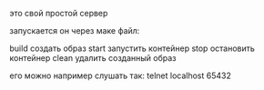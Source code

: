 это свой простой сервер

запускается он через маке файл:

build создать образ
start запустить контейнер
stop остановить контейнер
clean удалить созданный образ

его можно например слушать так:
telnet localhost 65432
